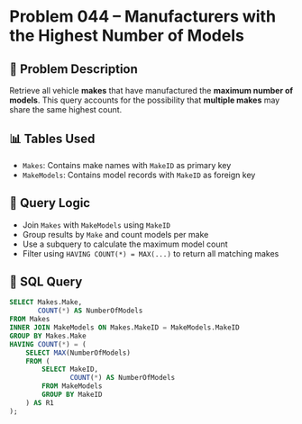 # Problem 044 – Manufacturers with the Highest Number of Models

## 🧠 Problem Description

Retrieve all vehicle **makes** that have manufactured the **maximum number of models**. This query accounts for the possibility that **multiple makes** may share the same highest count.

## 📊 Tables Used

- `Makes`: Contains make names with `MakeID` as primary key
- `MakeModels`: Contains model records with `MakeID` as foreign key

## 🔗 Query Logic

- Join `Makes` with `MakeModels` using `MakeID`
- Group results by `Make` and count models per make
- Use a subquery to calculate the maximum model count
- Filter using `HAVING COUNT(*) = MAX(...)` to return all matching makes

## 🧾 SQL Query

```sql
SELECT Makes.Make,
       COUNT(*) AS NumberOfModels
FROM Makes
INNER JOIN MakeModels ON Makes.MakeID = MakeModels.MakeID
GROUP BY Makes.Make
HAVING COUNT(*) = (
    SELECT MAX(NumberOfModels)
    FROM (
        SELECT MakeID,
               COUNT(*) AS NumberOfModels
        FROM MakeModels
        GROUP BY MakeID
    ) AS R1
);
